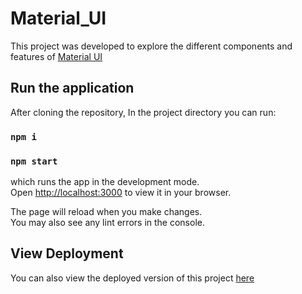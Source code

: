 # Material_UI

This project was developed to explore the different components and features of [Material UI](https://mui.com/)

## Run the application

After cloning the repository, In the project directory you can run:

### `npm i`
### `npm start`

which runs the app in the development mode.\
Open [http://localhost:3000](http://localhost:3000) to view it in your browser.

The page will reload when you make changes.\
You may also see any lint errors in the console.

## View Deployment
You can also view the deployed version of this project [here](https://srinath-13.github.io/Material_UI/)
